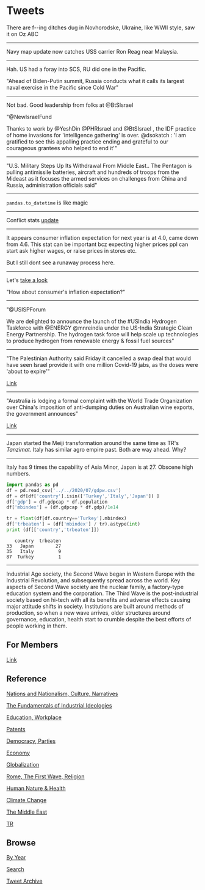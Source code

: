 # Tweets

There are f--ing ditches dug in Novhorodske, Ukraine, like WWII style,
saw it on Oz ABC

---

Navy map update now catches USS carrier Ron Reag near Malaysia. 

---

Hah. US had a foray into SCS, RU did one in the Pacific. 

"Ahead of Biden-Putin summit, Russia conducts what it calls its
largest naval exercise in the Pacific since Cold War"

---

Not bad. Good leadership from folks at @BtSIsrael

"@NewIsraelFund

Thanks to work by @YeshDin @PHRIsrael and @BtSIsrael , the IDF
practice of home invasions for 'intelligence gathering' is over.
@dsokatch : 'I am gratified to see this appalling practice ending and
grateful to our courageous grantees who helped to end it'"

---

"U.S. Military Steps Up Its Withdrawal From Middle East.. The Pentagon
is pulling antimissile batteries, aircraft and hundreds of troops from
the Mideast as it focuses the armed services on challenges from China
and Russia, administration officials said"

---

`pandas.to_datetime` is like magic

---

Conflict stats [update](2019/05/confstats.md#gdelt)

---

It appears consumer inflation expectation for next year is at 4.0,
came down from 4.6. This stat can be important bcz expecting higher
prices ppl can start ask higher wages, or raise prices in stores etc.

But I still dont see a runaway process here.

---

Let's [take a look](2019/05/stats.md#infexp)

"How about consumer's inflation expectation?"

---

"@USISPForum

We are delighted to announce the launch of the #USIndia Hydrogen
Taskforce with @ENERGY @mnreindia under the US-India Strategic Clean
Energy Partnership. The hydrogen task force will help scale up
technologies to produce hydrogen from renewable energy & fossil fuel
sources"

---

"The Palestinian Authority said Friday it cancelled a swap deal that
would have seen Israel provide it with one million Covid-19 jabs, as
the doses were 'about to expire'"

[Link](http://u.afp.com/UBRR)

---

"Australia is lodging a formal complaint with the World Trade
Organization over China's imposition of anti-dumping duties on
Australian wine exports, the government announces"

[Link](http://u.afp.com/UBRH)

---

Japan started the Meiji transformation around the same time as TR's
*Tanzimat*. Italy has similar agro empire past. Both are way
ahead. Why?

---

Italy has 9 times the capability of Asia Minor, Japan is at 27. Obscene high
numbers.

```python
import pandas as pd
df = pd.read_csv('../../2020/07/gdpw.csv')
df = df[df['country'].isin(['Turkey','Italy','Japan']) ]
df['gdp'] = df.gdpcap * df.population
df['mbindex'] = (df.gdpcap * df.gdp)/1e14

tr = float(df[df.country=='Turkey'].mbindex)
df['trbeaten'] = (df['mbindex'] / tr).astype(int)
print (df[['country','trbeaten']])
```

```text
   country  trbeaten
33   Japan        27
35   Italy         9
87  Turkey         1
```

---

Industrial Age society, the Second Wave began in Western Europe with
the Industrial Revolution, and subsequently spread across the
world. Key aspects of Second Wave society are the nuclear family, a
factory-type education system and the corporation. The Third Wave is
the post-industrial society based on hi-tech with all its benefits and
adverse effects causing major attitude shifts in society. Institutions
are built around methods of production, so when a new wave arrives,
older structures around governance, education, health start to crumble
despite the best efforts of people working in them.

## For Members

[Link](https://thirdwave-members.herokuapp.com)

## Reference

[Nations and Nationalism, Culture, Narratives](/2013/02/nations-and-nationalism.md)

[The Fundamentals of Industrial Ideologies](/2011/04/fundamentals-of-industrial-ideologies.md)

[Education, Workplace](2017/09/education-workplace.md)

[Patents](/2018/09/patents.md)

[Democracy, Parties](/2016/11/democracy.md)

[Economy](/2018/05/economy.md)

[Globalization](/2018/09/globalization.md)

[Rome, The First Wave, Religion](/2017/12/rome.md)

[Human Nature & Health](/2020/07/human-nature.md)

[Climate Change](/2018/12/climate.md)

[The Middle East](/2019/07/middleeast.md)

[TR](../tr)

## Browse

[By Year](years.md)

[Search](search.html)

[Tweet Archive](/tweets/README.md)


